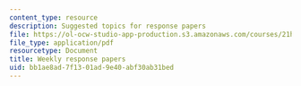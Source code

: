 ```yaml
---
content_type: resource
description: Suggested topics for response papers
file: https://ol-ocw-studio-app-production.s3.amazonaws.com/courses/21h-326-the-making-of-russia-in-the-worlds-of-byzantium-mongolia-and-europe-spring-1998/bb1ae8ad7f1301ad9e40abf30ab31bed_asgmt2.pdf
file_type: application/pdf
resourcetype: Document
title: Weekly response papers
uid: bb1ae8ad-7f13-01ad-9e40-abf30ab31bed
---
```


